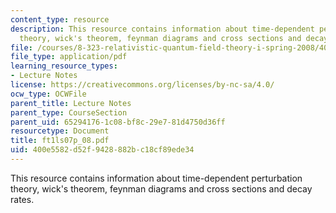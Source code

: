 ```yaml
---
content_type: resource
description: This resource contains information about time-dependent perturbation
  theory, wick's theorem, feynman diagrams and cross sections and decay rates.
file: /courses/8-323-relativistic-quantum-field-theory-i-spring-2008/400e5582d52f9428882bc18cf89ede34_ft1ls07p_08.pdf
file_type: application/pdf
learning_resource_types:
- Lecture Notes
license: https://creativecommons.org/licenses/by-nc-sa/4.0/
ocw_type: OCWFile
parent_title: Lecture Notes
parent_type: CourseSection
parent_uid: 65294176-1c08-bf8c-29e7-81d4750d36ff
resourcetype: Document
title: ft1ls07p_08.pdf
uid: 400e5582-d52f-9428-882b-c18cf89ede34
---
```

This resource contains information about time-dependent perturbation theory, wick's theorem, feynman diagrams and cross sections and decay rates.